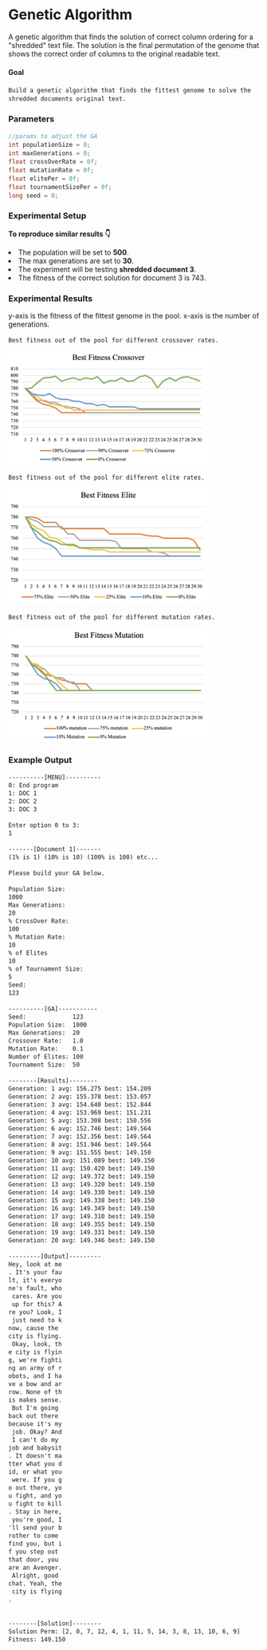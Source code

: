 # Genetic Algorithm
A genetic algorithm that finds the solution of correct column ordering for a "shredded" text file.
The solution is the final permutation of the genome that shows the correct order of columns to the original readable text.

#### Goal
`Build a genetic algorithm that finds the fittest genome to solve the shredded documents original text.`

### Parameters
```java
//params to adjust the GA 
int populationSize = 0;
int maxGenerations = 0;
float crossOverRate = 0f;
float mutationRate = 0f;
float elitePer = 0f;
float tournamentSizePer = 0f;
long seed = 0;
```
### Experimental Setup
<strong>To reproduce similar results 👇</strong>
<li>The population will be set to <strong>500</strong>. 
<li>The max generations are set to <strong>30</strong>.
<li>The experiment will be testing <strong>shredded document 3</strong>. 
<li>The fitness of the correct solution for document 3 is 743.

### Experimental Results
y-axis is the fitness of the fittest genome in the pool.
x-axis is the number of generations.

`Best fitness out of the pool for different crossover rates.`

<img src="Assets/BestFitnessCrossover.png" alt="crossover" width="400"/>

`Best fitness out of the pool for different elite rates.`

<img src="Assets/BestFitnessElite.png" alt="elites" width="400"/>

`Best fitness out of the pool for different mutation rates.`

<img src="Assets/BestFitnessMutation.png" alt="mutation" width="400"/>

### Example Output
```
----------[MENU]----------
0: End program
1: DOC 1
2: DOC 2
3: DOC 3

Enter option 0 to 3:
1

-------[Document 1]-------
(1% is 1) (10% is 10) (100% is 100) etc...

Please build your GA below.

Population Size: 
1000
Max Generations: 
20
% CrossOver Rate: 
100
% Mutation Rate: 
10
% of Elites
10
% of Tournament Size: 
5
Seed: 
123

----------[GA]-----------
Seed:             123
Population Size:  1000
Max Generations:  20
Crossover Rate:   1.0
Mutation Rate:    0.1
Number of Elites: 100
Tournament Size:  50

--------[Results]--------
Generation: 1 avg: 156.275 best: 154.209
Generation: 2 avg: 155.378 best: 153.057
Generation: 3 avg: 154.640 best: 152.844
Generation: 4 avg: 153.969 best: 151.231
Generation: 5 avg: 153.308 best: 150.556
Generation: 6 avg: 152.746 best: 149.564
Generation: 7 avg: 152.356 best: 149.564
Generation: 8 avg: 151.946 best: 149.564
Generation: 9 avg: 151.555 best: 149.150
Generation: 10 avg: 151.089 best: 149.150
Generation: 11 avg: 150.420 best: 149.150
Generation: 12 avg: 149.372 best: 149.150
Generation: 13 avg: 149.320 best: 149.150
Generation: 14 avg: 149.330 best: 149.150
Generation: 15 avg: 149.338 best: 149.150
Generation: 16 avg: 149.349 best: 149.150
Generation: 17 avg: 149.310 best: 149.150
Generation: 18 avg: 149.355 best: 149.150
Generation: 19 avg: 149.331 best: 149.150
Generation: 20 avg: 149.346 best: 149.150

---------[Output]---------
Hey, look at me
. It's your fau
lt, it's everyo
ne's fault, who
 cares. Are you
 up for this? A
re you? Look, I
 just need to k
now, cause the 
city is flying.
 Okay, look, th
e city is flyin
g, we're fighti
ng an army of r
obots, and I ha
ve a bow and ar
row. None of th
is makes sense.
 But I'm going 
back out there 
because it's my
 job. Okay? And
 I can't do my 
job and babysit
. It doesn't ma
tter what you d
id, or what you
 were. If you g
o out there, yo
u fight, and yo
u fight to kill
. Stay in here,
 you're good, I
'll send your b
rother to come 
find you, but i
f you step out 
that door, you 
are an Avenger.
 Alright, good 
chat. Yeah, the
 city is flying
.              


--------[Solution]--------
Solution Perm: [2, 0, 7, 12, 4, 1, 11, 5, 14, 3, 8, 13, 10, 6, 9]
Fitness: 149.150

```